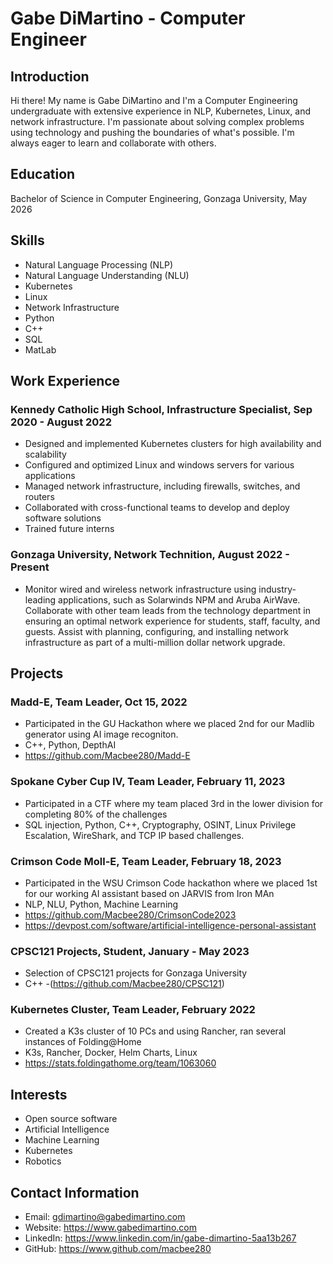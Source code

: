 # Gabe DiMartino - Computer Engineer
## Introduction
Hi there! My name is Gabe DiMartino and I'm a Computer Engineering undergraduate with extensive experience in NLP, Kubernetes, Linux, and network infrastructure. I'm passionate about solving complex problems using technology and pushing the boundaries of what's possible. I'm always eager to learn and collaborate with others.

## Education
Bachelor of Science in Computer Engineering, Gonzaga University, May 2026

## Skills
- Natural Language Processing (NLP)
- Natural Language Understanding (NLU)
- Kubernetes
- Linux
- Network Infrastructure
- Python
- C++
- SQL
- MatLab

## Work Experience
### Kennedy Catholic High School, Infrastructure Specialist, Sep 2020 - August 2022
- Designed and implemented Kubernetes clusters for high availability and scalability
- Configured and optimized Linux and windows servers for various applications
- Managed network infrastructure, including firewalls, switches, and routers
- Collaborated with cross-functional teams to develop and deploy software solutions
- Trained future interns
### Gonzaga University, Network Technition, August 2022 - Present
- Monitor wired and wireless network infrastructure using industry-leading applications, such as Solarwinds NPM and Aruba AirWave. Collaborate with other team leads from the technology department in ensuring an optimal network experience for students, staff, faculty, and guests. Assist with planning, configuring, and installing network infrastructure as part of a multi-million dollar network upgrade.

## Projects
### Madd-E, Team Leader, Oct 15, 2022
- Participated in the GU Hackathon where we placed 2nd for our Madlib generator using AI image recogniton.
- C++, Python, DepthAI
- https://github.com/Macbee280/Madd-E
### Spokane Cyber Cup IV, Team Leader, February 11, 2023
- Participated in a CTF where my team placed 3rd in the lower division for completing 80% of the challenges
- SQL injection, Python, C++, Cryptography, OSINT, Linux Privilege Escalation, WireShark, and TCP IP based challenges.
### Crimson Code Moll-E, Team Leader, February 18, 2023
- Participated in the WSU Crimson Code hackathon where we placed 1st for our working AI assistant based on JARVIS from Iron MAn
- NLP, NLU, Python, Machine Learning
- https://github.com/Macbee280/CrimsonCode2023
- https://devpost.com/software/artificial-intelligence-personal-assistant
### CPSC121 Projects, Student, January - May 2023
- Selection of CPSC121 projects for Gonzaga University
- C++
-(https://github.com/Macbee280/CPSC121)
### Kubernetes Cluster, Team Leader, February 2022
- Created a K3s cluster of 10 PCs and using Rancher, ran several instances of Folding@Home
- K3s, Rancher, Docker, Helm Charts, Linux
- https://stats.foldingathome.org/team/1063060

## Interests
- Open source software
- Artificial Intelligence
- Machine Learning
- Kubernetes
- Robotics

## Contact Information
- Email: gdimartino@gabedimartino.com
- Website: https://www.gabedimartino.com
- LinkedIn: https://www.linkedin.com/in/gabe-dimartino-5aa13b267
- GitHub: https://www.github.com/macbee280
